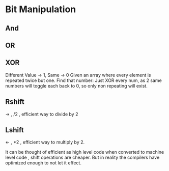 # Bit Manipulation

## And

## OR

## XOR

Different Value -> 1, Same -> 0
Given an array where every element is repeated twice but one. Find that number:
Just XOR every num, as 2 same numbers will toggle each back to 0, so only non repeating will exist.

## Rshift

-> , /2 , efficient way to divide by 2

## Lshift

<- , *2 ,  efficient way to multiply by 2.

It can be thought of efficient as high level code when converted to machine level code , shift operations are cheaper. But in reality the compilers have optimized enough to not let it effect.
